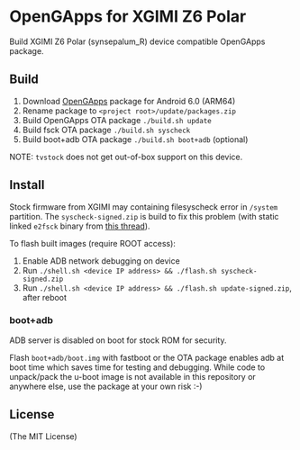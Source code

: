 # OpenGApps for XGIMI Z6 Polar

Build XGIMI Z6 Polar (synsepalum_R) device compatible OpenGApps package.

## Build

1. Download [OpenGApps](https://opengapps.org/) package for Android 6.0 (ARM64)
2. Rename package to `<project root>/update/packages.zip`
3. Build OpenGApps OTA package `./build.sh update`
4. Build fsck OTA package `./build.sh syscheck`
5. Build boot+adb OTA package `./build.sh boot+adb` (optional)

NOTE: `tvstock` does not get out-of-box support on this device.

## Install

Stock firmware from XGIMI may containing filesyscheck error in `/system` partition.
The `syscheck-signed.zip` is build to fix this problem (with static linked `e2fsck` binary from
[this thread](https://forum.xda-developers.com/tools/general/ext2-3-4-filesystem-create-fix-tools-t3682377)).

To flash built images (require ROOT access):

1. Enable ADB network debugging on device
2. Run `./shell.sh <device IP address> && ./flash.sh syscheck-signed.zip`
3. Run `./shell.sh <device IP address> && ./flash.sh update-signed.zip`, after reboot

### boot+adb

ADB server is disabled on boot for stock ROM for security.

Flash `boot+adb/boot.img` with fastboot or the OTA package enables adb at boot time
which saves time for testing and debugging.
While code to unpack/pack the u-boot image is not available in this repository or
anywhere else, use the package at your own risk :-)

## License

(The MIT License)

